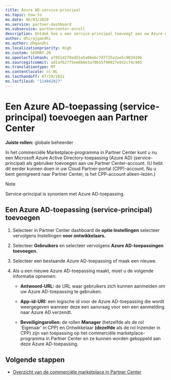 ```yaml
---
title: Azure AD-service-principal
ms.topic: how-to
ms.date: 06/03/2020
ms.service: partner-dashboard
ms.subservice: partnercenter-enroll
description: Ontdek hoe u een service-principal toevoegt aan uw Azure AD-tenant. Dit betekent dat u een Azure AD-toepassing (service-principal) toevoegt aan Partner Center.
author: dhirajgandhi
ms.author: dhgandhi
ms.localizationpriority: High
ms.custom: SEOMAY.20
ms.openlocfilehash: a7851d270ad51a5a06ebc7d7725a2ae5c803419b
ms.sourcegitcommit: ad1af627f5ee6b6e3a70655f90927e932cf4c985
ms.translationtype: MT
ms.contentlocale: nl-NL
ms.lasthandoff: 07/29/2021
ms.locfileid: "114842827"
---
```

# <a name="add-an-azure-ad-application-service-principal-in-partner-center"></a>Een Azure AD-toepassing (service-principal) toevoegen aan Partner Center

**Juiste rollen:** globale beheerder

In het commerciële Marketplace-programma in Partner Center kunt u nu een Microsoft Azure Active Directory-toepassing (Azure AD) (service-principal) als gebruiker toevoegen aan uw Partner Center-account. (U hebt dit eerder kunnen doen in uw Cloud Partner-portal (CPP)-account. Nu u bent gemigreerd naar Partner Center, is het CPP-account alleen-lezen.)
 
>[!Note] 
>Service-principal is synoniem met Azure AD-toepassing.

## <a name="add-an-azure-ad-application-service-principal"></a>Een Azure AD-toepassing (service-principal) toevoegen

1. Selecteer in Partner Center dashboard de **optie Instellingen** selecteer vervolgens Instellingen **voor ontwikkelaars.**

2. Selecteer **Gebruikers** en selecteer vervolgens **Azure AD-toepassingen toevoegen.**

3. Selecteer een bestaande Azure AD-toepassing of maak een nieuwe.

4. Als u een nieuwe Azure AD-toepassing maakt, moet u de volgende informatie opnemen:  

   - **Antwoord-URL:** de URL waar gebruikers zich kunnen aanmelden om uw Azure AD-toepassing te gebruiken.

   - **App-id-URI:** een logische id voor de Azure AD-toepassing die wordt weergegeven wanneer deze een aanvraag voor een een aanmelding naar Azure AD verzendt.

   - **Beveiligingsrollen:** de rollen **Manager** (hetzelfde als de rol 'Eigenaar' in CPP) en Ontwikkelaar **(dezelfde** als de rol Inzender in CPP) zijn van toepassing op het commerciële marketplace-programma in Partner Center en ze kunnen worden gekoppeld aan deze Azure AD-toepassing.  

## <a name="next-steps"></a>Volgende stappen

- [Overzicht van de commerciële marketplace in Partner Center](csp-commercial-marketplace-overview.md)